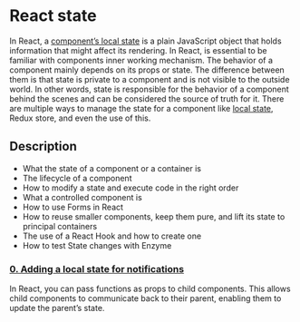 # React state

In React, a [component’s local state](https://legacy.reactjs.org/docs/state-and-lifecycle.html) is a plain JavaScript object that holds information that might affect its rendering. In React, is essential to be familiar with components inner working mechanism. The behavior of a component mainly depends on its props or state. The difference between them is that state is private to a component and is not visible to the outside world. In other words, state is responsible for the behavior of a component behind the scenes and can be considered the source of truth for it. There are multiple ways to manage the state for a component like [local state](https://blog.logrocket.com/component-state-local-state-redux-store-and-loaders/), Redux store, and even the use of this.

## Description

* What the state of a component or a container is
* The lifecycle of a component
* How to modify a state and execute code in the right order
* What a controlled component is
* How to use Forms in React
* How to reuse smaller components, keep them pure, and lift its state to principal containers
* The use of a React Hook and how to create one
* How to test State changes with Enzyme

### [0. Adding a local state for notifications](./task_0/dashboard/src/App/App.js)

In React, you can pass functions as props to child components. This allows child components to communicate back to their parent, enabling them to update the parent’s state.
